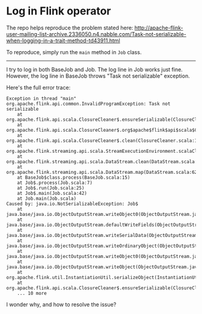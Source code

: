 # Log in Flink operator

The repo helps reproduce the problem stated here: http://apache-flink-user-mailing-list-archive.2336050.n4.nabble.com/Task-not-serializable-when-logging-in-a-trait-method-td43911.html

To reproduce, simply run the `main` method in `Job` class.

---

I try to log in both BaseJob and Job.
The log line in Job works just fine.
However, the log line in BaseJob throws "Task not serializable" exception.

Here's the full error trace:
```
Exception in thread "main" org.apache.flink.api.common.InvalidProgramException: Task not serializable
	at org.apache.flink.api.scala.ClosureCleaner$.ensureSerializable(ClosureCleaner.scala:408)
	at org.apache.flink.api.scala.ClosureCleaner$.org$apache$flink$api$scala$ClosureCleaner$$clean(ClosureCleaner.scala:400)
	at org.apache.flink.api.scala.ClosureCleaner$.clean(ClosureCleaner.scala:168)
	at org.apache.flink.streaming.api.scala.StreamExecutionEnvironment.scalaClean(StreamExecutionEnvironment.scala:914)
	at org.apache.flink.streaming.api.scala.DataStream.clean(DataStream.scala:1189)
	at org.apache.flink.streaming.api.scala.DataStream.map(DataStream.scala:623)
	at BaseJob$class.process(BaseJob.scala:15)
	at Job$.process(Job.scala:7)
	at Job$.run(Job.scala:25)
	at Job$.main(Job.scala:42)
	at Job.main(Job.scala)
Caused by: java.io.NotSerializableException: Job$
	at java.base/java.io.ObjectOutputStream.writeObject0(ObjectOutputStream.java:1193)
	at java.base/java.io.ObjectOutputStream.defaultWriteFields(ObjectOutputStream.java:1579)
	at java.base/java.io.ObjectOutputStream.writeSerialData(ObjectOutputStream.java:1536)
	at java.base/java.io.ObjectOutputStream.writeOrdinaryObject(ObjectOutputStream.java:1444)
	at java.base/java.io.ObjectOutputStream.writeObject0(ObjectOutputStream.java:1187)
	at java.base/java.io.ObjectOutputStream.writeObject(ObjectOutputStream.java:353)
	at org.apache.flink.util.InstantiationUtil.serializeObject(InstantiationUtil.java:624)
	at org.apache.flink.api.scala.ClosureCleaner$.ensureSerializable(ClosureCleaner.scala:406)
	... 10 more
```

I wonder why, and how to resolve the issue?
